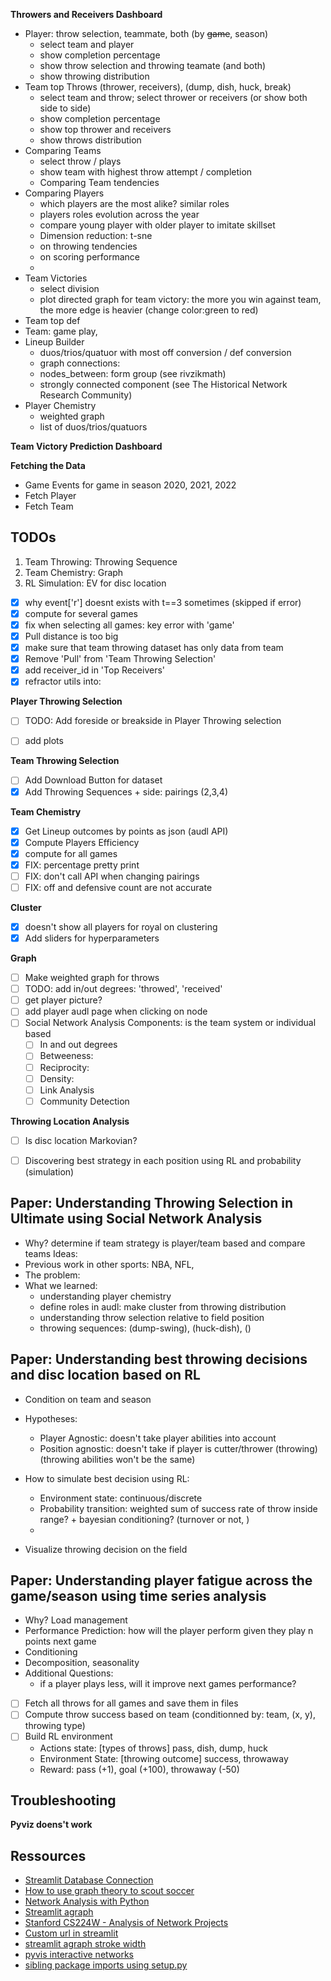 **Throwers and Receivers Dashboard**

- Player: throw selection, teammate, both (by ~~game~~, season)
    * select team and player
    * show completion percentage
    * show throw selection and throwing teamate (and both)
    * show throwing distribution
- Team top Throws (thrower, receivers), (dump, dish, huck, break)
    * select team and throw; select thrower or receivers (or show both side to side)
    * show completion percentage
    * show top thrower and receivers
    * show throws distribution
- Comparing Teams
    * select throw / plays 
    * show team with highest throw attempt / completion
    * Comparing Team tendencies
- Comparing Players
    * which players are the most alike? similar roles
    * players roles evolution across the year 
    * compare young player with older player to imitate skillset
    * Dimension reduction: t-sne
	+ on throwing tendencies
	+ on scoring performance
    * 
- Team Victories
    * select division
    * plot directed graph for team victory: the more you win against 
      team, the more edge is heavier (change color:green to red)
- Team top def
- Team: game play, 
- Lineup Builder
    * duos/trios/quatuor with most off conversion / def conversion
    * graph connections: 
	+ nodes_between: form group (see rivzikmath)
	+ strongly connected component (see The Historical Network Research Community)
- Player Chemistry
    * weighted graph
    * list of duos/trios/quatuors

**Team Victory Prediction Dashboard**


**Fetching the Data**

- Game Events for game in season 2020, 2021, 2022
- Fetch Player
- Fetch Team


## TODOs

1. Team Throwing: Throwing Sequence
2. Team Chemistry: Graph
3. RL Simulation: EV for disc location


- [X] why event['r'] doesnt exists with t==3 sometimes (skipped if error)
- [X] compute for several games
- [X] fix when selecting all games: key error with 'game'
- [X] Pull distance is too big
- [X] make sure that team throwing dataset has only data from team 
- [X] Remove 'Pull' from 'Team Throwing Selection'
- [X] add receiver_id in 'Top Receivers'
- [X] refractor utils into:

**Player Throwing Selection**

- [ ] TODO: Add foreside or breakside in Player Throwing selection
- [ ] add plots


**Team Throwing Selection**

- [ ] Add Download Button for dataset
- [X] Add Throwing Sequences + side: pairings (2,3,4)

**Team Chemistry**

- [X] Get Lineup outcomes by points as json (audl API)
- [X] Compute Players Efficiency
- [X] compute for all games
- [X] FIX: percentage pretty print
- [ ] FIX: don't call API when changing pairings
- [ ] FIX: off and defensive count are not accurate

**Cluster**

- [X] doesn't show all players for royal on clustering
- [X] Add sliders for hyperparameters

**Graph**

- [ ] Make weighted graph for throws
- [ ] TODO: add in/out degrees: 'throwed', 'received'
- [ ] get player picture?
- [ ] add player audl page when clicking on node
- [ ] Social Network Analysis Components: is the team system or individual based
    - [ ] In and out degrees
    - [ ] Betweeness:
    - [ ] Reciprocity:
    - [ ] Density:
    - [ ] Link Analysis
    - [ ] Community Detection

**Throwing Location Analysis**

- [ ] Is disc location Markovian?
- [ ] Discovering best strategy in each position using RL and probability (simulation)


## Paper: Understanding Throwing Selection in Ultimate using Social Network Analysis

- Why? determine if team strategy is player/team based and compare teams
Ideas:
- Previous work in other sports: NBA, NFL, 
- The problem: 
- What we learned:
    * understanding player chemistry
    * define roles in audl: make cluster from throwing distribution
    * understanding throw selection relative to field position
    * throwing sequences: (dump-swing), (huck-dish), ()


## Paper: Understanding best throwing decisions and disc location based on RL

- Condition on team and season
- Hypotheses: 
    * Player Agnostic: doesn't take player abilities into account
    * Position agnostic: doesn't take if player is cutter/thrower (throwing) 
      (throwing abilities won't be the same)
- How to simulate best decision using RL:
    * Environment state: continuous/discrete
    * Probability transition: weighted sum of success rate of throw inside range? + bayesian conditioning? (turnover or not, )
    * 

- Visualize throwing decision on the field

## Paper: Understanding player fatigue across the game/season using time series analysis

- Why? Load management
- Performance Prediction: how will the player perform given they play n points next game
- Conditioning
- Decomposition, seasonality
- Additional Questions: 
    * if a player plays less, will it improve next games performance?

- [ ] Fetch all throws for all games and save them in files
- [ ] Compute throw success based on team (conditionned by: team, (x, y), throwing type)
- [ ] Build RL environment
	* Actions state: [types of throws] pass, dish, dump, huck
	* Environment State: [throwing outcome] success, throwaway
	* Reward: pass (+1), goal (+100), throwaway (-50)



## Troubleshooting

**Pyviz doens't work**


## Ressources


- [Streamlit Database Connection](https://docs.streamlit.io/knowledge-base/tutorials/databases)
- [How to use graph theory to scout soccer](https://www.kdnuggets.com/2022/11/graph-theory-scout-soccer.html)
- [Network Analysis with Python](https://www.youtube.com/watch?v=x6PNcuZk83g)
- [Streamlit agraph](https://github.com/ChrisDelClea/streamlit-agraph)
- [Stanford CS224W - Analysis of Network Projects](http://snap.stanford.edu/class/cs224w-2017/projects.html)
- [Custom url in streamlit](https://discuss.streamlit.io/t/custom-domain-for-streamlit-sharing/8751/5)
- [streamlit agraph stroke width](https://discuss.streamlit.io/t/showing-off-the-streamlit-agraph-component/6712/8)
- [pyvis interactive networks](https://discuss.streamlit.io/t/interactive-networks-graphs-with-pyvis/8344)
- [sibling package imports using setup.py](https://stackoverflow.com/questions/6323860/sibling-package-imports/50193944#50193944)



